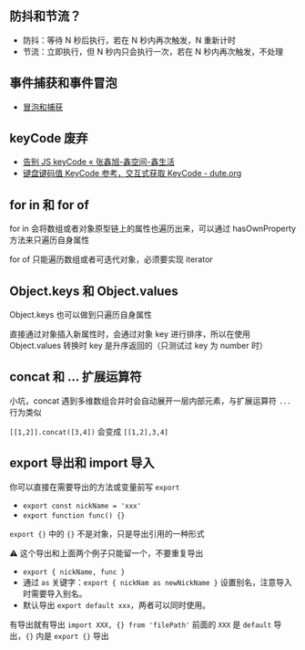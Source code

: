## 防抖和节流？

- 防抖：等待 N 秒后执行，若在 N 秒内再次触发，N 重新计时
- 节流：立即执行，但 N 秒内只会执行一次，若在 N 秒内再次触发，不处理

## 事件捕获和事件冒泡

- [冒泡和捕获](https://zh.javascript.info/bubbling-and-capturing)

## keyCode 废弃

- [告别 JS keyCode « 张鑫旭-鑫空间-鑫生活](https://www.zhangxinxu.com/wordpress/2021/01/js-keycode-deprecated/)
- [键盘键码值 KeyCode 参考，交互式获取 KeyCode - dute.org](https://www.dute.org/keycodes)

## for in 和 for of

for in 会将数组或者对象原型链上的属性也遍历出来，可以通过 hasOwnProperty 方法来只遍历自身属性

for of 只能遍历数组或者可迭代对象，必须要实现 iterator

## Object.keys 和 Object.values

Object.keys 也可以做到只遍历自身属性

直接通过对象插入新属性时，会通过对象 key 进行排序，所以在使用 Object.values 转换时 key 是升序返回的（只测试过 key 为 number 时）

## concat 和 ... 扩展运算符

小坑，concat 遇到多维数组合并时会自动展开一层内部元素，与扩展运算符 `...` 行为类似

`[[1,2]].concat([3,4])` 会变成 `[[1,2],3,4]`

## export 导出和 import 导入

你可以直接在需要导出的方法或变量前写 `export`

- `export const nickName = 'xxx'`
- `export function func() {}`

`export {}` 中的 `{}` 不是对象，只是导出引用的一种形式

⚠️ 这个导出和上面两个例子只能留一个，不要重复导出

- `export { nickName, func }`
- 通过 `as` 关键字：`export { nickNam as newNickName }` 设置别名，注意导入时需要导入别名。
- 默认导出 `export default xxx`，两者可以同时使用。

有导出就有导出 `import XXX, {} from 'filePath'` 前面的 `XXX` 是 `default` 导出，`{}` 内是 `export {}` 导出
